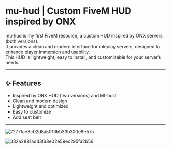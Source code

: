 # mu-hud | Custom FiveM HUD inspired by ONX

mu-hud is my first FiveM resource, a custom HUD inspired by ONX servers (both versions).  
It provides a clean and modern interface for roleplay servers, designed to enhance player immersion and usability.  
This HUD is lightweight, easy to install, and customizable for your server’s needs.

---

## ✨ Features
- Inspired by ONX HUD (two versions) and Mt-hud
- Clean and modern design  
- Lightweight and optimized  
- Easy to customize  
- Add  seat belt
---


![7277fce3c02d8a5013bb33b300e8e57a](https://github.com/user-attachments/assets/ecf8a8c9-f8aa-4140-8619-edfdd0b0f850)

![332a2881add3f68e02e59ec295fa2b56](https://github.com/user-attachments/assets/1e194233-bb5a-428c-bd6c-46cce7b77109)
